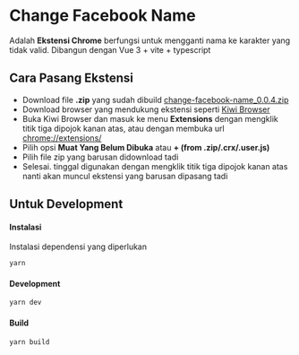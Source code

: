 # Change Facebook Name

Adalah **Ekstensi Chrome** berfungsi untuk mengganti nama ke karakter yang tidak valid. Dibangun dengan Vue 3 + vite + typescript

## Cara Pasang Ekstensi

- Download file **.zip** yang sudah dibuild [change-facebook-name_0.0.4.zip](https://github.com/LumineID/change-fb-name/raw/master/change-facebook-name_0.0.4.zip)
- Download browser yang mendukung ekstensi seperti [Kiwi Browser](https://play.google.com/store/apps/details?id=com.kiwibrowser.browser&pcampaignid=web_share)
- Buka Kiwi Browser dan masuk ke menu **Extensions** dengan mengklik titik tiga dipojok kanan atas, atau dengan membuka url [chrome://extensions/](chrome://extensions/)
- Pilih opsi **Muat Yang Belum Dibuka** atau **+ (from .zip/.crx/.user.js)**
- Pilih file zip yang barusan didownload tadi
- Selesai. tinggal digunakan dengan mengklik titik tiga dipojok kanan atas nanti akan muncul ekstensi yang barusan dipasang tadi

## Untuk Development
#### Instalasi
Instalasi dependensi yang diperlukan
```sh
yarn
```
#### Development
```sh
yarn dev
```
#### Build
```sh
yarn build
```
